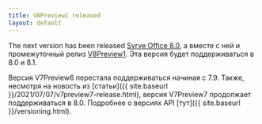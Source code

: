 ```yaml
---
title: V8Preview1 released
layout: default
---
```


The next version has been released [Syrve Office 8.0](https://en.iiko.help/articles/#!releasenotes/2022-winter), а вместе с ней и промежуточный релиз [V8Preview1](https://www.nuget.org/packages/Resto.Front.Api.V8Preview1/8.0.6017-alpha). Эта версия будет поддерживаться в 8.0 и 8.1.

Версия V7Preview6 перестала поддерживаться начиная с 7.9. Также, несмотря на новость из [статьи]({{ site.baseurl }}/2021/07/07/v7preview7-release.html), версия V7Preview7 продолжает поддерживаться в 8.0. Подробнее о версиях API [тут]({{ site.baseurl }}/versioning.html).
